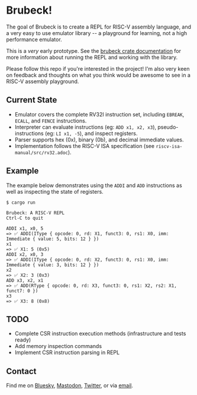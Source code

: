 # Brubeck!

The goal of Brubeck is to create a REPL for RISC-V assembly language, and a very easy to use emulator library -- a playground for learning, not a high performance emulator.

This is a _very_ early prototype. See the [brubeck crate documentation](https://docs.rs/brubeck/) for more information about running  the REPL and working with the library.

Please follow this repo if you're interested in the project! I'm also very keen on feedback and thoughts on what you think would be awesome to see in a RISC-V assembly playground.

## Current State

* Emulator covers the complete RV32I instruction set, including `EBREAK`, `ECALL`, and `FENCE` instructions.
* Interpreter can evaluate instructions (eg: `ADD x1, x2, x3`), pseudo-instructions (eg: `LI x1, -5`), and inspect registers.
* Parser supports hex (0x), binary (0b), and decimal immediate values.
* Implementation follows the RISC-V ISA specification (see `riscv-isa-manual/src/rv32.adoc`).

## Example

The example below demonstrates using the `ADDI` and `ADD` instructions as well as inspecting the state of registers.

```
$ cargo run

Brubeck: A RISC-V REPL
Ctrl-C to quit

ADDI x1, x0, 5
=> ✅ ADDI(IType { opcode: 0, rd: X1, funct3: 0, rs1: X0, imm: Immediate { value: 5, bits: 12 } })
x1
=> ✅ X1: 5 (0x5)
ADDI x2, x0, 3
=> ✅ ADDI(IType { opcode: 0, rd: X2, funct3: 0, rs1: X0, imm: Immediate { value: 3, bits: 12 } })
x2
=> ✅ X2: 3 (0x3)
ADD x3, x2, x1
=> ✅ ADD(RType { opcode: 0, rd: X3, funct3: 0, rs1: X2, rs2: X1, funct7: 0 })
x3
=> ✅ X3: 8 (0x8)
```

## TODO

* Complete CSR instruction execution methods (infrastructure and tests ready)
* Add memory inspection commands
* Implement CSR instruction parsing in REPL

## Contact

Find me on [Bluesky](https://bsky.app/profile/peat.org), [Mastodon](https://mastodon.social/@peat), [Twitter](https://twitter.com/peat), or via [email](mailto:peat@peat.org).
